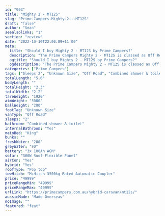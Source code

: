 ```yaml
---
id: "903"
title: "Mighty 2 - MT12S"
slug: "Prime-Campers-Mighty-2---MT12S"
draft: "false"
author: "Sean"
seealsolinks: "1"
section: "review"
date: "2022-10-10T22:00:09+11:00"
meta:
  title: "Should I buy Mighty 2 - MT12S by Prime Campers?"
  description: "The Prime Campers Mighty 2 - MT12S is classed as Off Road, and sleeps 2 people. It is Made Overseas and comes in at Unknown Size. It generally has Combined shower & toilet."
  ogtitle: "Should I buy Mighty 2 - MT12S by Prime Campers?"
  ogdescription: "The Prime Campers Mighty 2 - MT12S is classed as Off Road, and sleeps 2 people. It is Made Overseas and comes in at Unknown Size. It generally has Combined shower & toilet."
categories: ["Prime Campers"]
tags: ["Sleeps 2", "Unknown Size", "Off Road", "Combined shower & toilet", "Pop top", "Under 50k"]
totalLength: "5.6"
bodyLength: ""
totalHeight: "2.3"
totalWidth: "2.2"
tareWeight: "1920"
atmWeight: "3000"
ballWeight: "200"
footTag: "Unknown Size"
vanType: "Off Road"
sleeps: "2"
bathroom: "Combined shower & toilet"
internalBathroom: "Yes"
mainBed: "King"
bunks: ""
freshWater: "200"
greyWater: "90"
battery: "3x 100Ah AGM"
solar: "300W Roof Flexible Panel"
airCon: "Yes"
hybrid: "Yes"
roofType: "Pop top"
towHitch: "McHitch 3500kg Rated Automatic Coupler"
price: "49999"
priceRangeMin: "49999"
priceRangeMax: "49999"
urlLink: "https://primecampers.com.au/hybrid-caravan/mt12s/"
aussieMade: "Made Overseas"
noImage: ""
featured: "feat"
---
```

